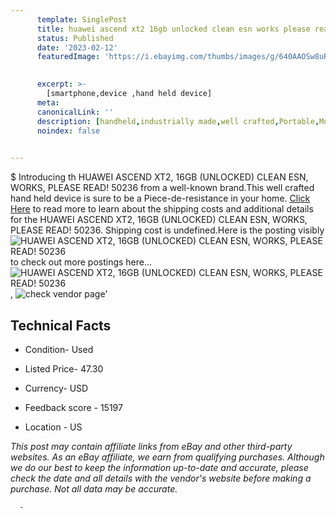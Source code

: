 ```yaml
---
      template: SinglePost
      title: huawei ascend xt2 16gb unlocked clean esn works please read 50236
      status: Published
      date: '2023-02-12'
      featuredImage: 'https://i.ebayimg.com/thumbs/images/g/640AAOSw8uRiyJLk/s-l225.jpg'
       

      excerpt: >-
        [smartphone,device ,hand held device]
      meta:
      canonicalLink: ''
      description: [handheld,industrially made,well crafted,Portable,Mobile,Compact,Convenient,Lightweight,Maneuverable,Man-portable,Miniature,Carriable,Hand-held,Light,Holdable,Transportable,Mobile device,Pocket-sized,On-the-go,Wireless,Cordless,Compact size,Convenient size, smartphone,device ,hand held device]
      noindex: false
      

---
```

$
      Introducing th HUAWEI ASCEND XT2, 16GB (UNLOCKED) CLEAN ESN, WORKS, PLEASE READ! 50236 from a well-known brand.This well crafted hand held device is sure to be a Piece-de-resistance in your home. [Click Here](https://www.ebay.com/itm/175345480359?hash=item28d367b2a7%3Ag%3A640AAOSw8uRiyJLk&mkevt=1&mkcid=1&mkrid=711-53200-19255-0&campid=%253CePNCampaignId%253E&customid=%253CreferenceId%253E&toolid=10049) to read more to learn about the shipping costs and additional details for the HUAWEI ASCEND XT2, 16GB (UNLOCKED) CLEAN ESN, WORKS, PLEASE READ! 50236. Shipping cost is undefined.Here is the posting visibly ![HUAWEI ASCEND XT2, 16GB (UNLOCKED) CLEAN ESN, WORKS, PLEASE READ! 50236](https://i.ebayimg.com/thumbs/images/g/640AAOSw8uRiyJLk/s-l225.jpg) to check out more postings here... ![HUAWEI ASCEND XT2, 16GB (UNLOCKED) CLEAN ESN, WORKS, PLEASE READ! 50236](https://i.ebayimg.com/images/g/640AAOSw8uRiyJLk/s-l1600.jpg), ![check vendor page](https://origin-galleryplus.ebayimg.com/ws/web/175345480359_2_0_1/225x225.jpg)'

      

 ## Technical Facts 



     
      

 - Condition- Used 


      

 - Listed Price- 47.30 


      

 - Currency- USD 


      

 - Feedback score - 15197 


      

 - Location - US 


      
      

 *_This post may contain affiliate links from eBay and other third-party websites. As an eBay affiliate, we earn from qualifying purchases. Although we do our best to keep the information up-to-date and accurate, please check the date and all details with the vendor's website before making a purchase. Not all data may be accurate._*




      -
